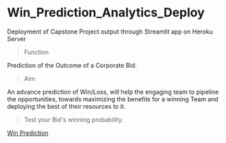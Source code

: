 # Win_Prediction_Analytics_Deploy
Deployment of Capstone Project output through Streamlit app  on Heroku Server

> Function

Prediction of the Outcome of a Corporate Bid.

> Aim

 An advance prediction of Win/Loss, will help the engaging team to pipeline the opportunities, towards maximizing the benefits for a winning Team and
 deploying the best of their resources to it.

>Test your Bid's winning probability.

[Win Prediction][1]


[1]:https://winprediction.herokuapp.com/   "Win Prediction"
